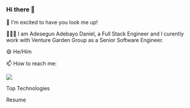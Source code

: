 ### Hi there 👋

🚀 I'm excited to have you look me up!

🧑🏾‍🦱 I am Adesegun Adebayo Daniel, a Full Stack Engineer and I curently work with Venture Garden Group as a Senior Software Engineer. 

😄 He/Him

📫 How to reach me:

<p align=”center”>
<a href=”https://www.linkedin.com/in/adesegun-adebayo-9b122a7b/”>
<img src=”https://img.shields.io/badge/LinkedIn-blue?style=flat&logo=linkedin&labelColor=blue">
</a>
</p>


Top Technologies


Resume


